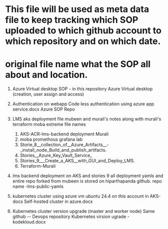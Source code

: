 # This file will be used as meta data file to keep tracking which SOP uploaded to which github account to which repository and on which date.
# original file name what the SOP all about and location.

1. Azure Virtual desktop SOP - in this repository
    Azure Virtual desktop (creation, user assign and access)
2. Authentication on webapp
   Code less authentication using azure app service.docx
   Azure SOP Repo

4. LMS aks deployment
   file mubeen and murali's notes along with murali's terraform moba extreme
   file names
   1. AKS-ACR-lms-backend deployment Murali
   2. moba promethous grafana lab
   3. Storie_8__collection_of__Azure_Artifacts__-_install_node_Build_and_publish_artifacts.
   4. Stories__Azure_Key_Vault_Service_
   5. Stories_9___Create_a_AKS__with_GUI_and_Deploy_LMS.
   6. Terraform-Murali

5. lms backend deployment on AKS and stories 9 all deployment yamls and entire repo forked from mubeen is stored on hiparthapanda github.         repo name -lms-public-yamls

6. kubernetes cluster using azure vm ubuntu 24.4 on this account in AKS-docs
    Self-hosted cluster in azure.docx

7. Kubernetes cluster version upgrade (master and worker node)
   Same github -- Devops repository
    Kubernetes virsion ugrade - kodekloud.docx
